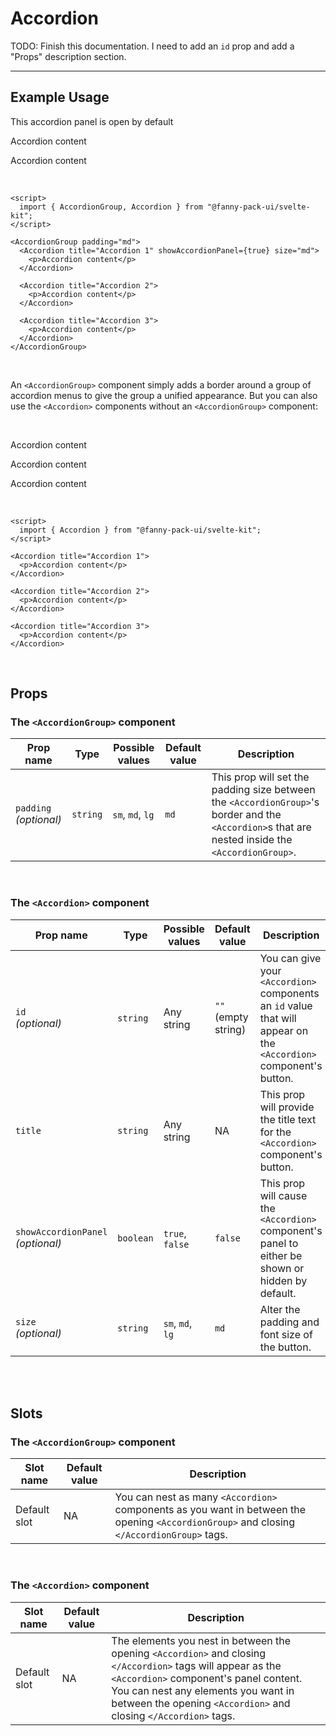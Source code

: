 <script lang="ts">
  import { AccordionGroup, Accordion } from "/src/lib";
</script>


# Accordion

TODO: Finish this documentation. I need to add an `id` prop and add a "Props" description section.

---

## Example Usage

<AccordionGroup padding="md">
  <Accordion id="123" title="Accordion 1" showAccordionPanel={true} size="md">
    <p>This accordion panel is open by default</p>
  </Accordion>

  <Accordion title="Accordion 2">
    <p>Accordion content</p>
  </Accordion>

  <Accordion title="Accordion 3">
    <p>Accordion content</p>
  </Accordion>
</AccordionGroup>

<br>

```svelte
<script>
  import { AccordionGroup, Accordion } from "@fanny-pack-ui/svelte-kit";
</script>

<AccordionGroup padding="md">
  <Accordion title="Accordion 1" showAccordionPanel={true} size="md">
    <p>Accordion content</p>
  </Accordion>

  <Accordion title="Accordion 2">
    <p>Accordion content</p>
  </Accordion>

  <Accordion title="Accordion 3">
    <p>Accordion content</p>
  </Accordion>
</AccordionGroup>
```

<br>

An `<AccordionGroup>` component simply adds a border around a group of accordion menus to give the group a unified appearance. But you can also use the `<Accordion>` components without an `<AccordionGroup>` component:

<br>

<Accordion title="Accordion 1">
  <p>Accordion content</p>
</Accordion>

<Accordion title="Accordion 2">
  <p>Accordion content</p>
</Accordion>

<Accordion title="Accordion 3">
  <p>Accordion content</p>
</Accordion>

<br>

```svelte
<script>
  import { Accordion } from "@fanny-pack-ui/svelte-kit";
</script>

<Accordion title="Accordion 1">
  <p>Accordion content</p>
</Accordion>

<Accordion title="Accordion 2">
  <p>Accordion content</p>
</Accordion>

<Accordion title="Accordion 3">
  <p>Accordion content</p>
</Accordion>
```

<br>

## Props

### The `<AccordionGroup>` component
| Prop name | Type | Possible values | Default value | Description |
| --------- | ---- | --------------- | ------------- | ----------- |
| `padding`<br>*(optional)* | `string` | `sm`, `md`, `lg` | `md` | This prop will set the padding size between the `<AccordionGroup>`'s border and the `<Accordion>`s that are nested inside the `<AccordionGroup>`. |

<br>

### The `<Accordion>` component
| Prop name | Type | Possible values | Default value | Description |
| --------- | ---- | --------------- | ------------- | ----------- |
| `id`<br>*(optional)* | `string` | Any string | `""` (empty string) | You can give your `<Accordion>` components an `id` value that will appear on the `<Accordion>` component's button. |
| `title` | `string` | Any string | NA | This prop will provide the title text for the `<Accordion>` component's button. |
| `showAccordionPanel`<br>*(optional)* | `boolean` | `true`, `false` | `false` | This prop will cause the `<Accordion>` component's panel to either be shown or hidden by default. |
| `size`<br>*(optional)* | `string` | `sm`, `md`, `lg` | `md` | Alter the padding and font size of the button. |

<br><br>

## Slots

### The `<AccordionGroup>` component
| Slot name | Default value | Description |
| --------- | ------------- | ----------- |
| Default slot | NA | You can nest as many `<Accordion>` components as you want in between the opening `<AccordionGroup>` and closing `</AccordionGroup>` tags. |

<br>

### The `<Accordion>` component
| Slot name | Default value | Description |
| --------- | ------------- | ----------- |
| Default slot | NA | The elements you nest in between the opening `<Accordion>` and closing `</Accordion>` tags will appear as the `<Accordion>` component's panel content. You can nest any elements you want in between the opening `<Accordion>` and closing `</Accordion>` tags. |
